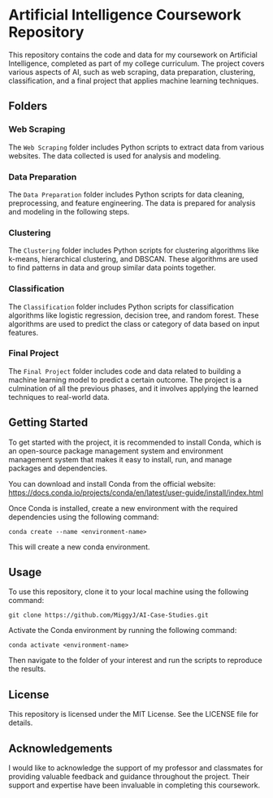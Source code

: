 # Artificial Intelligence Coursework Repository

This repository contains the code and data for my coursework on Artificial Intelligence, completed as part of my college curriculum. The project covers various aspects of AI, such as web scraping, data preparation, clustering, classification, and a final project that applies machine learning techniques.

## Folders

### Web Scraping

The `Web Scraping` folder includes Python scripts to extract data from various websites. The data collected is used for analysis and modeling.

### Data Preparation

The `Data Preparation` folder includes Python scripts for data cleaning, preprocessing, and feature engineering. The data is prepared for analysis and modeling in the following steps.

### Clustering

The `Clustering` folder includes Python scripts for clustering algorithms like k-means, hierarchical clustering, and DBSCAN. These algorithms are used to find patterns in data and group similar data points together.

### Classification

The `Classification` folder includes Python scripts for classification algorithms like logistic regression, decision tree, and random forest. These algorithms are used to predict the class or category of data based on input features.

### Final Project

The `Final Project` folder includes code and data related to building a machine learning model to predict a certain outcome. The project is a culmination of all the previous phases, and it involves applying the learned techniques to real-world data.

## Getting Started

To get started with the project, it is recommended to install Conda, which is an open-source package management system and environment management system that makes it easy to install, run, and manage packages and dependencies.

You can download and install Conda from the official website: https://docs.conda.io/projects/conda/en/latest/user-guide/install/index.html

Once Conda is installed, create a new environment with the required dependencies using the following command:

`conda create --name <environment-name>`

This will create a new conda environment.

## Usage

To use this repository, clone it to your local machine using the following command:


`git clone https://github.com/MiggyJ/AI-Case-Studies.git`


Activate the Conda environment by running the following command:

`conda activate <environment-name>`


Then navigate to the folder of your interest and run the scripts to reproduce the results.

## License

This repository is licensed under the MIT License. See the LICENSE file for details.

## Acknowledgements

I would like to acknowledge the support of my professor and classmates for providing valuable feedback and guidance throughout the project. Their support and expertise have been invaluable in completing this coursework.